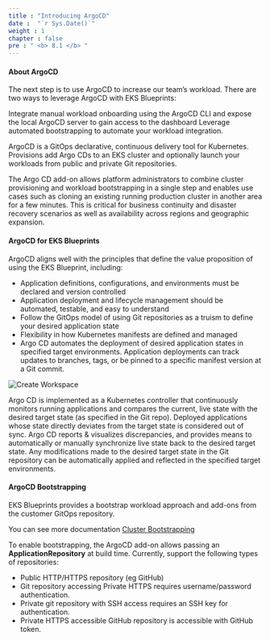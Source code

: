 ```yaml
---
title : "Introducing ArgoCD"
date :  "`r Sys.Date()`" 
weight : 1 
chapter : false
pre : " <b> 8.1 </b> "
---
```


#### About ArgoCD

The next step is to use ArgoCD to increase our team’s workload. There are two ways to leverage ArgoCD with EKS Blueprints:

Integrate manual workload onboarding using the ArgoCD CLI and expose the local ArgoCD server to gain access to the dashboard Leverage automated bootstrapping to automate your workload integration.

ArgoCD is a GitOps declarative, continuous delivery tool for Kubernetes. Provisions add Argo CDs to an EKS cluster and optionally launch your workloads from public and private Git repositories.

The Argo CD add-on allows platform administrators to combine cluster provisioning and workload bootstrapping in a single step and enables use cases such as cloning an existing running production cluster in another area for a few minutes. This is critical for business continuity and disaster recovery scenarios as well as availability across regions and geographic expansion.

#### ArgoCD for EKS Blueprints

ArgoCD aligns well with the principles that define the value proposition of using the EKS Blueprint, including:

*   Application definitions, configurations, and environments must be declared and version controlled
*   Application deployment and lifecycle management should be automated, testable, and easy to understand
*   Follow the GitOps model of using Git repositories as a truism to define your desired application state
*   Flexibility in how Kubernetes manifests are defined and managed
*   Argo CD automates the deployment of desired application states in specified target environments. Application deployments can track updates to branches, tags, or be pinned to a specific manifest version at a Git commit.

![Create Workspace](/images/8-deploy/8.1-argocd/001-argocd.png?featherlight=false&width=50pc)

Argo CD is implemented as a Kubernetes controller that continuously monitors running applications and compares the current, live state with the desired target state (as specified in the Git repo). Deployed applications whose state directly deviates from the target state is considered out of sync. Argo CD reports & visualizes discrepancies, and provides means to automatically or manually synchronize live state back to the desired target state. Any modifications made to the desired target state in the Git repository can be automatically applied and reflected in the specified target environments.

#### ArgoCD Bootstrapping

EKS Blueprints provides a bootstrap workload approach and add-ons from the customer GitOps repository.

You can see more documentation [Cluster Bootstrapping](https://argo-cd.readthedocs.io/en/stable/operator-manual/cluster-bootstrapping/#app-of-apps-pattern)

To enable bootstrapping, the ArgoCD add-on allows passing an **ApplicationRepository** at build time. Currently, support the following types of repositories:

*   Public HTTP/HTTPS repository (eg GitHub)
*   Git repository accessing Private HTTPS requires username/password authentication.
*   Private git repository with SSH access requires an SSH key for authentication.
*   Private HTTPS accessible GitHub repository is accessible with GitHub token.